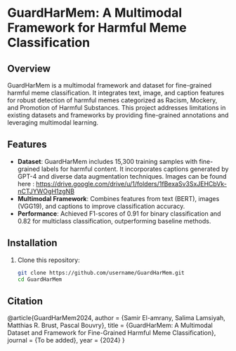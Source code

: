 # GuardHarMem: A Multimodal Framework for Harmful Meme Classification

## Overview
GuardHarMem is a multimodal framework and dataset for fine-grained harmful meme classification. It integrates text, image, and caption features for robust detection of harmful memes categorized as Racism, Mockery, and Promotion of Harmful Substances. This project addresses limitations in existing datasets and frameworks by providing fine-grained annotations and leveraging multimodal learning.

## Features
- **Dataset**: GuardHarMem includes 15,300 training samples with fine-grained labels for harmful content. It incorporates captions generated by GPT-4 and diverse data augmentation techniques.
  Images can be found here : https://drive.google.com/drive/u/1/folders/1fBexaSv3SxJEHCbVk-nCTJYWOgH1zgNB
- **Multimodal Framework**: Combines features from text (BERT), images (VGG19), and captions to improve classification accuracy.
- **Performance**: Achieved F1-scores of 0.91 for binary classification and 0.82 for multiclass classification, outperforming baseline methods.

## Installation
1. Clone this repository:
   ```bash
   git clone https://github.com/username/GuardHarMem.git
   cd GuardHarMem

## Citation
@article{GuardHarMem2024,
  author = {Samir El-amrany, Salima Lamsiyah, Matthias R. Brust, Pascal Bouvry},
  title = {GuardHarMem: A Multimodal Dataset and Framework for Fine-Grained Harmful Meme Classification},
  journal = {To be added},
  year = {2024}
}
